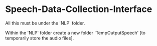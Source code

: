 # Speech-Data-Collection-Interface

All this must be under the 'NLP' folder.

Within the 'NLP' folder create a new folder 'TempOutputSpeech' [to temporarily store the audio files].
